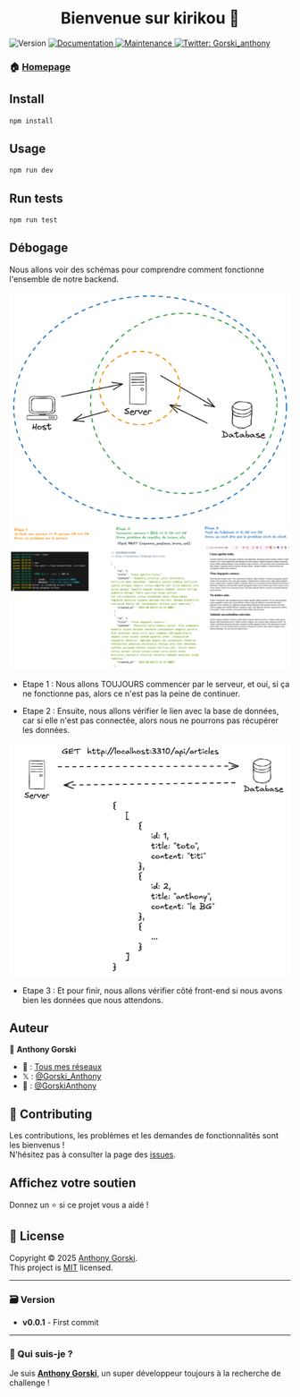 <h1 align="center">Bienvenue sur kirikou 👋</h1>
<p>
  <img alt="Version" src="https://img.shields.io/badge/version-0.0.1-blue.svg?cacheSeconds=2592000" />
  <a href="https://github.com/wildcodeschool-2025-03/liveco-bdd-monorepo#readme" target="_blank">
    <img alt="Documentation" src="https://img.shields.io/badge/documentation-yes-brightgreen.svg" />
  </a>
  <a href="https://github.com/wildcodeschool-2025-03/liveco-bdd-monorepo/graphs/commit-activity" target="_blank">
    <img alt="Maintenance" src="https://img.shields.io/badge/Maintained%3F-yes-green.svg" />
  </a>
  <a href="https://x.com/Gorski_anthony" target="_blank">
    <img alt="Twitter: Gorski_anthony" src="https://img.shields.io/twitter/follow/Gorski_anthony.svg?style=social" />
  </a>
</p>

### 🏠 [Homepage](https://github.com/wildcodeschool-2025-03/liveco-bdd-monorepo#readme)

## Install

```sh
npm install
```

## Usage

```sh
npm run dev
```

## Run tests

```sh
npm run test
```

## Débogage

Nous allons voir des schémas pour comprendre comment fonctionne l'ensemble de notre backend.

![schema](./docs/schema1.png)
![schema](./docs/schema2.png)

-   Etape 1 : Nous allons TOUJOURS commencer par le serveur, et oui, si ça ne fonctionne pas, alors ce n'est pas la peine de continuer.

-   Etape 2 : Ensuite, nous allons vérifier le lien avec la base de données, car si elle n'est pas connectée, alors nous ne pourrons pas récupérer les données.

![schéma](./docs/schema3.png)

-   Etape 3 : Et pour finir, nous allons vérifier côté front-end si nous avons bien les données que nous attendons.

## Auteur

👤 **Anthony Gorski**

-   🍱 : [Tous mes réseaux](https://bento.me/anthony-gorski)
-   𝕏 : [@Gorski_Anthony](https://twitter.com/Gorski_Anthony)
-   🐙 : [@GorskiAnthony](https://github.com/GorskiAnthony)

## 🤝 Contributing

Les contributions, les problèmes et les demandes de fonctionnalités sont les bienvenus !<br />N'hésitez pas à consulter la page des [issues](https://github.com/wildcodeschool-2025-03/liveco-bdd-monorepo/issues).

## Affichez votre soutien

Donnez un ⭐️ si ce projet vous a aidé !

## 📝 License

Copyright © 2025 [Anthony Gorski](https://github.com/GorskiAnthony).<br />
This project is [MIT](https://github.com/wildcodeschool-2025-03/liveco-bdd-monorepo/blob/master/LICENSE) licensed.

---

### 🗃️ Version

-   **v0.0.1** - First commit

---

### 👋 Qui suis-je ?

Je suis **[Anthony Gorski](https://bento.me/anthony-gorski)**, un super développeur toujours à la recherche de challenge !
